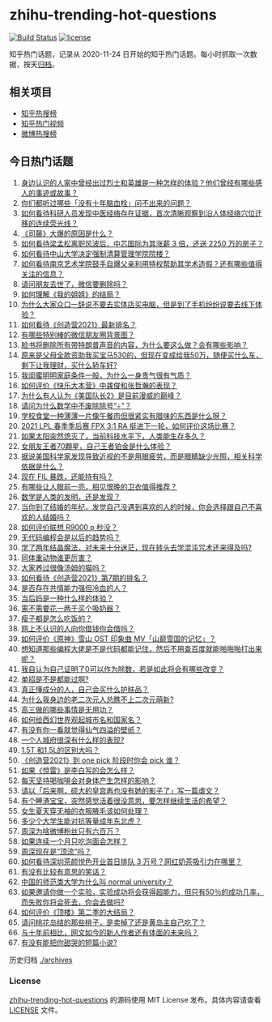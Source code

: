 # zhihu-trending-hot-questions

[![Build Status](https://github.com/justjavac/zhihu-trending-hot-questions/workflows/ci/badge.svg?branch=master)](https://github.com/justjavac/zhihu-trending-hot-questions/actions)
[![license](https://img.shields.io/github/license/justjavac/zhihu-trending-hot-questions)](https://github.com/justjavac/zhihu-trending-hot-questions/blob/master/LICENSE)

知乎热门话题，记录从 2020-11-24 日开始的知乎热门话题。每小时抓取一次数据，按天[归档](./archives)。

## 相关项目

- [知乎热搜榜](https://github.com/justjavac/zhihu-trending-top-search)
- [知乎热门视频](https://github.com/justjavac/zhihu-trending-hot-video)
- [微博热搜榜](https://github.com/justjavac/weibo-trending-hot-search)

## 今日热门话题

<!-- BEGIN -->
<!-- 最后更新时间 Sun Apr 04 2021 05:05:27 GMT+0800 (China Standard Time) -->
1. [身边认识的人家中曾经出过烈士和英雄是一种怎样的体验？他们曾经有哪些感人的事迹或故事？](https://www.zhihu.com/question/452226885)
1. [你们都听过哪些「没有十年脑血栓」问不出来的问题？](https://www.zhihu.com/question/429719611)
1. [如何看待科研人员发现中医经络存在证据，首次清晰观察到沿人体经络穴位迁移的连续荧光线？](https://www.zhihu.com/question/452439698)
1. [《司藤》大爆的原因是什么？](https://www.zhihu.com/question/451042151)
1. [如何看待梁孟松离职风波后，中芯国际为其涨薪 3 倍，还送 2250 万的房子？](https://www.zhihu.com/question/452537618)
1. [如何看待中山大学决定强制清算管理学院院楼？](https://www.zhihu.com/question/452521405)
1. [如何看待南京艺术学院鼓手自爆父亲利用特权帮助其学术造假？还有哪些值得关注的信息？](https://www.zhihu.com/question/452585779)
1. [请问朋友去世了，微信要删除吗？](https://www.zhihu.com/question/375737916)
1. [如何理解《我的姐姐》的结局？](https://www.zhihu.com/question/452608986)
1. [为什么大家众口一辞说不要去实体店买电脑，但是到了手机纷纷说要去线下体验？](https://www.zhihu.com/question/452512987)
1. [如何看待《创造营2021》最新排名？](https://www.zhihu.com/question/452741488)
1. [有哪些特别棒的微信朋友圈背景图？](https://www.zhihu.com/question/337853063)
1. [脸书将删除所有带特朗普声音的内容，为什么要这么做？会有哪些影响？](https://www.zhihu.com/question/452507191)
1. [原来是父母全款资助我买宝马530的，但现在变成给我50万，随便买什么车，剩下让我理财，买什么轿车好?](https://www.zhihu.com/question/451556173)
1. [我闺蜜明明家庭条件一般，为什么一身贵气很有气质？](https://www.zhihu.com/question/443949923)
1. [如何评价《快乐大本营》中龚俊和张哲瀚的表现？](https://www.zhihu.com/question/452682193)
1. [为什么有人认为《美国队长2》是目前漫威的巅峰？](https://www.zhihu.com/question/36321171)
1. [请问为什么数学中不废除除号“÷”？](https://www.zhihu.com/question/452379891)
1. [学校食堂一种薄薄一片像午餐肉但很紧实有腊味的东西是什么呀？](https://www.zhihu.com/question/451970604)
1. [2021 LPL 春季季后赛 FPX 3:1 RA 挺进下一轮，如何评价这场比赛？](https://www.zhihu.com/question/452711803)
1. [如果太阳突然熄灭了，当前科技水平下，人类能生存多久？](https://www.zhihu.com/question/399868816)
1. [女朋友王者70顆星，自己王者铂金是什么体验？](https://www.zhihu.com/question/452135118)
1. [据说美国科学家发现导致近视的不是用眼疲劳，而是眼睛缺少光照，相关科学依据是什么？](https://www.zhihu.com/question/46868950)
1. [现在 FIL 暴跌，还能持有吗？](https://www.zhihu.com/question/452509496)
1. [有哪些让人眼前一亮，相见恨晚的卫衣值得推荐？](https://www.zhihu.com/question/371546377)
1. [数学是人类的发明，还是发现？](https://www.zhihu.com/question/19746620)
1. [当你到了结婚的年纪，发觉自己没遇到喜欢的人的时候，你会选择跟自己不喜欢的人结婚吗？](https://www.zhihu.com/question/450489722)
1. [如何评价联想 R9000 p 秒没？](https://www.zhihu.com/question/452127654)
1. [无代码编程会是以后的趋势吗？](https://www.zhihu.com/question/30213800)
1. [学了两年结晶魔法，对未来十分迷茫，现在转头去学混沌咒术还来得及吗?](https://www.zhihu.com/question/447435321)
1. [同体重动物谁更厉害？](https://www.zhihu.com/question/451821011)
1. [大家养过很像汤姆的猫吗？](https://www.zhihu.com/question/450966880)
1. [如何看待《创造营2021》第7期的排名？](https://www.zhihu.com/question/452748582)
1. [是否存在共情能力强但冷血的人？](https://www.zhihu.com/question/267512045)
1. [当后妈是一种什么样的体验？](https://www.zhihu.com/question/402150375)
1. [需不需要花一两千买个吸奶器？](https://www.zhihu.com/question/283014858)
1. [瘦子都是怎么吃饭的？](https://www.zhihu.com/question/393865192)
1. [网上不认识的人向你借钱你会借吗？](https://www.zhihu.com/question/444990402)
1. [如何评价《原神》雪山 OST 印象曲 MV「山巅雪国的记忆」？](https://www.zhihu.com/question/452190404)
1. [想知道那些编程大佬是不是代码都能记住，然后不用查百度就能啪啪啪打出来呢？](https://www.zhihu.com/question/452295496)
1. [我自认为自己证明了0可以作为除数，若是如此将会有哪些改变？](https://www.zhihu.com/question/450319837)
1. [单招是不是都能过啊?](https://www.zhihu.com/question/395056565)
1. [真正懂成分的人，自己会买什么护肤品？](https://www.zhihu.com/question/439017922)
1. [为什么我身边的老二次元人总瞧不上二次元萌新?](https://www.zhihu.com/question/446876898)
1. [高三做的哪些事情是无用功？](https://www.zhihu.com/question/444925259)
1. [如何给西幻世界观起城市名和国家名？](https://www.zhihu.com/question/442598480)
1. [有没有你一看就觉得仙气四溢的壁纸？](https://www.zhihu.com/question/310693259)
1. [一个人城府很深有什么样的表现?](https://www.zhihu.com/question/30478446)
1. [1.5T 和1.5L的区别大吗？](https://www.zhihu.com/question/316748405)
1. [《创造营2021》到 one pick 阶段时你会 pick 谁？](https://www.zhihu.com/question/450445607)
1. [如果《惊雷》是李白写的会怎么样？](https://www.zhihu.com/question/452404504)
1. [每天坚持喝咖啡会对身体产生怎样的影响？](https://www.zhihu.com/question/20779335)
1. [请以「后来啊，硕大的皇宫再也没有她的影子了」写一篇虐文？](https://www.zhihu.com/question/443092099)
1. [有个睡渣宝宝，突然感觉活着很没意思，要怎样继续生活的希望？](https://www.zhihu.com/question/429845889)
1. [女生夏天穿无袖的衣服腋毛该如何处理？](https://www.zhihu.com/question/49147353)
1. [多少个大学生能对抗等量成年东北虎？](https://www.zhihu.com/question/452618798)
1. [周深为啥微博粉丝只有六百万？](https://www.zhihu.com/question/452141184)
1. [如果连续一个月只吃泡面会怎样？](https://www.zhihu.com/question/308078492)
1. [周深现在是“顶流”吗？](https://www.zhihu.com/question/452428512)
1. [如何看待深圳茶颜悦色开业首日排队 3 万号？网红奶茶吸引力在哪里？](https://www.zhihu.com/question/452566643)
1. [有没有比较有意思的笑话？](https://www.zhihu.com/question/449476159)
1. [中国的师范类大学为什么叫 normal  university？](https://www.zhihu.com/question/451851883)
1. [如果邀请你做一个实验，实验成功将会获得超能力，但只有50％的成功几率，而失败你将会死去，你会去做吗?](https://www.zhihu.com/question/452207305)
1. [如何评价《顶楼》第二季的大结局？](https://www.zhihu.com/question/452521255)
1. [请问桃花岛结的那些桃子，是卖掉了还是黄岛主自己吃了？](https://www.zhihu.com/question/450314181)
1. [与十年前相比，网文如今的新人作者还有体面的未来吗？](https://www.zhihu.com/question/452483293)
1. [有没有能把你甜哭的短篇小说?](https://www.zhihu.com/question/333114370)
<!-- END -->

历史归档 [./archives](./archives)

### License

[zhihu-trending-hot-questions](https://github.com/justjavac/zhihu-trending-hot-questions) 的源码使用 MIT License 发布。具体内容请查看 [LICENSE](./LICENSE) 文件。

